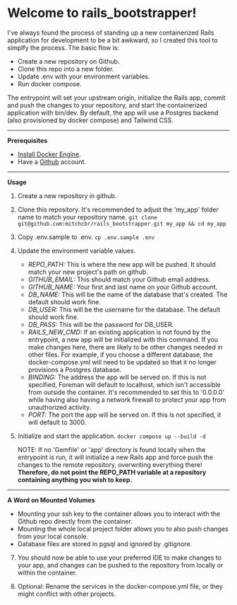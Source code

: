 # Welcome to rails_bootstrapper!

I've always found the process of standing up a new containerized Rails application for development to be a bit awkward, so I created this tool to simplfy the process. The basic flow is:
- Create a new repository on Github.
- Clone this repo into a new folder.
- Update .env with your environment variables.
- Run docker compose.

The entrypoint will set your upstream origin, initialize the Rails app, commit and push the changes to your repository, and start the containerized application with bin/dev. By default, the app will use a Postgres backend (also provisioned by docker compose) and Tailwind CSS.

___

**Prerequisites**
- [Install Docker Engine](https://docs.docker.com/engine/install/).
- Have a [Github](https://github.com) account.

___

**Usage**
 1. Create a new repository in github.
 2. Clone this repository. It's recommended to adjust the 'my_app' folder name to match your repository name.
	`git clone git@github.com:mitchcbr/rails_bootstrapper.git my_app && cd my_app`
 3. Copy .env.sample to .env.
	`cp .env.sample .env`
 4. Update the environment variable values.
    - *REPO_PATH:* This is where the new app will be pushed. It should match your new project's path on github.
    - *GITHUB_EMAIL:* This should match your Github email address.
    - *GITHUB_NAME:* Your first and last name on your Github account.
    - *DB_NAME:* This will be the name of the database that's created. The default should work fine.
    - *DB_USER:* This will be the username for the database. The default should work fine.
    - *DB_PASS:* This will be the password for DB_USER.
    - *RAILS_NEW_CMD:* If an existing application is not found by the entrypoint, a new app will be initialized with this command. If you make changes here, there are likely to be other changes needed in other files. For example, if you choose a different database, the docker-compose.yml will need to be updated so that it no longer provisions a Postgres database.
    - *BINDING:* The address the app will be served on. If this is not specified, Foreman will default to localhost, which isn't accessible from outside the container. It's recommended to set this to '0.0.0.0' while having also having a network firewall to protect your app from unauthorized activity.
    - *PORT:* The port the app will be served on. If this is not specified, it will default to 3000.
 5. Initialize and start the application.
`docker compose up --build -d`

	NOTE: If no 'Gemfile' or 'app' directory is found locally when the entrypoint is run, it will initialize a new Rails app and force push the changes to the remote repository, overwriting everything there! **Therefore, do not point the REPO_PATH variable at a repository containing anything you wish to keep.**

___

**A Word on Mounted Volumes**
- Mounting your ssh key to the container allows you to interact with the Github repo directly from the container.
- Mounting the whole local project folder allows you to also push changes from your local console.
- Database files are stored in pgsql and ignored by .gitignore.

7. You should now be able to use your preferred IDE to make changes to your app, and changes can be pushed to the repository from locally or within the container.

8. Optional: Rename the services in the docker-compose.yml file, or they might conflict with other projects.
